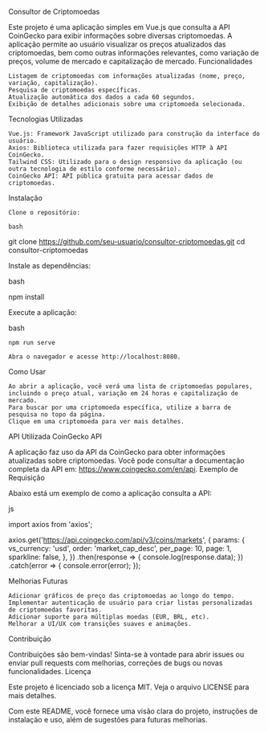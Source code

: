 Consultor de Criptomoedas

Este projeto é uma aplicação simples em Vue.js que consulta a API CoinGecko para exibir informações sobre diversas criptomoedas. A aplicação permite ao usuário visualizar os preços atualizados das criptomoedas, bem como outras informações relevantes, como variação de preços, volume de mercado e capitalização de mercado.
Funcionalidades

    Listagem de criptomoedas com informações atualizadas (nome, preço, variação, capitalização).
    Pesquisa de criptomoedas específicas.
    Atualização automática dos dados a cada 60 segundos.
    Exibição de detalhes adicionais sobre uma criptomoeda selecionada.

Tecnologias Utilizadas

    Vue.js: Framework JavaScript utilizado para construção da interface do usuário.
    Axios: Biblioteca utilizada para fazer requisições HTTP à API CoinGecko.
    Tailwind CSS: Utilizado para o design responsivo da aplicação (ou outra tecnologia de estilo conforme necessário).
    CoinGecko API: API pública gratuita para acessar dados de criptomoedas.

Instalação

    Clone o repositório:

    bash

git clone https://github.com/seu-usuario/consultor-criptomoedas.git
cd consultor-criptomoedas

Instale as dependências:

bash

npm install

Execute a aplicação:

bash

    npm run serve

    Abra o navegador e acesse http://localhost:8080.

Como Usar

    Ao abrir a aplicação, você verá uma lista de criptomoedas populares, incluindo o preço atual, variação em 24 horas e capitalização de mercado.
    Para buscar por uma criptomoeda específica, utilize a barra de pesquisa no topo da página.
    Clique em uma criptomoeda para ver mais detalhes.

API Utilizada
CoinGecko API

A aplicação faz uso da API da CoinGecko para obter informações atualizadas sobre criptomoedas. Você pode consultar a documentação completa da API em: https://www.coingecko.com/en/api.
Exemplo de Requisição

Abaixo está um exemplo de como a aplicação consulta a API:

js

import axios from 'axios';

axios.get('https://api.coingecko.com/api/v3/coins/markets', {
  params: {
    vs_currency: 'usd',
    order: 'market_cap_desc',
    per_page: 10,
    page: 1,
    sparkline: false,
  },
})
.then(response => {
  console.log(response.data);
})
.catch(error => {
  console.error(error);
});

Melhorias Futuras

    Adicionar gráficos de preço das criptomoedas ao longo do tempo.
    Implementar autenticação de usuário para criar listas personalizadas de criptomoedas favoritas.
    Adicionar suporte para múltiplas moedas (EUR, BRL, etc).
    Melhorar a UI/UX com transições suaves e animações.

Contribuição

Contribuições são bem-vindas! Sinta-se à vontade para abrir issues ou enviar pull requests com melhorias, correções de bugs ou novas funcionalidades.
Licença

Este projeto é licenciado sob a licença MIT. Veja o arquivo LICENSE para mais detalhes.

Com este README, você fornece uma visão clara do projeto, instruções de instalação e uso, além de sugestões para futuras melhorias.
